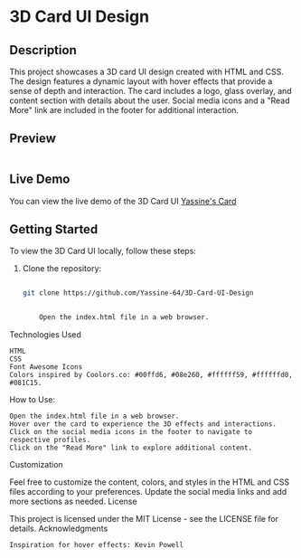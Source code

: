 # 3D Card UI Design

## Description
This project showcases a 3D card UI design created with HTML and CSS. The design features a dynamic layout with hover effects that provide a sense of depth and interaction. The card includes a logo, glass overlay, and content section with details about the user. Social media icons and a "Read More" link are included in the footer for additional interaction.
## Preview

  <img src="" alt="">

## Live Demo
You can view the live demo of the 3D Card UI   <a href="">Yassine's Card</a>

## Getting Started
To view the 3D Card UI locally, follow these steps:

1. Clone the repository:
   
   ```bash
   
   git clone https://github.com/Yassine-64/3D-Card-UI-Design


       Open the index.html file in a web browser.

Technologies Used

    HTML
    CSS
    Font Awesome Icons
    Colors inspired by Coolors.co: #00ffd6, #08e260, #ffffff59, #ffffffd0, #081C15.

How to Use:

    Open the index.html file in a web browser.
    Hover over the card to experience the 3D effects and interactions.
    Click on the social media icons in the footer to navigate to respective profiles.
    Click on the "Read More" link to explore additional content.

Customization

Feel free to customize the content, colors, and styles in the HTML and CSS files according to your preferences. Update the social media links and add more sections as needed.
License

This project is licensed under the MIT License - see the LICENSE file for details.
Acknowledgments

    Inspiration for hover effects: Kevin Powell
